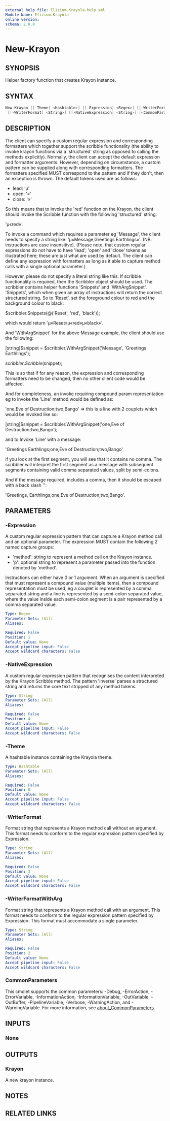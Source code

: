```yaml
---
external help file: Elizium.Krayola-help.xml
Module Name: Elizium.Krayola
online version:
schema: 2.0.0
---
```


# New-Krayon

## SYNOPSIS

Helper factory function that creates Krayon instance.

## SYNTAX

```powershell
New-Krayon [[-Theme] <Hashtable>] [[-Expression] <Regex>] [[-WriterFormatWithArg] <String>]
 [[-WriterFormat] <String>] [[-NativeExpression] <String>] [<CommonParameters>]
```

## DESCRIPTION

The client can specify a custom regular expression and corresponding
formatters which together support the scribble functionality (the ability
to invoke krayon functions via a 'structured' string as opposed to calling
the methods explicitly). Normally, the client can accept the default
expression and formatter arguments. However, depending on circumstance,
a custom pattern can be supplied along with corresponding formatters. The
formatters specified MUST correspond to the pattern and if they don't, then
an exception is thrown.
The default tokens used are as follows:

* lead: 'µ'
* open: '«'
* close: '»'

So this means that to invoke the 'red' function on the Krayon, the client
should invoke the Scribble function with the following 'structured' string:

'µ«red»'.

To invoke a command which requires a parameter eg 'Message', the client needs
to specify a string like: 'µ«Message,Greetings Earthlings»'. (NB: instructions
are case insensitive). (Please note, that custom regular expressions do not have
to have 'lead', 'open' and 'close' tokens as illustrated here; these are just
what are used by default. The client can define any expression with formatters
as long as it able to capture method calls with a single optional parameter.)

However, please do not specify a literal string like this. If scribble functionality
is required, then the Scribbler object should be used. The scribbler
contains helper functions 'Snippets' and 'WithArgSnippet'.
'Snippets', which when given an array of instructions will return the correct
structured string. So to 'Reset', set the foreground colour to red and the
background colour to black:

$scribbler.Snippets(@('Reset', 'red', 'black'));

which would return 'µ«Reset»µ«red»µ«black»'.

And 'WithArgSnippet' for the above Message example, the client should use the following:

[string]$snippet = $scribbler.WithArgSnippet('Message', 'Greetings Earthlings');

$scribbler.Scribble($snippet);

This is so that if for any reason, the expression and corresponding formatters
need to be changed, then no other client code would be affected.

And for completeness, an invoke requiring compound param representation eg to invoke
the 'Line' method would be defined as:

'one,Eve of Destruction;two,Bango' => this is a line with 2 couplets
which would be invoked like so:

[string]$snippet = $scribbler.WithArgSnippet('one,Eve of Destruction;two,Bango');

and to Invoke 'Line' with a message:

'Greetings Earthlings;one,Eve of Destruction;two,Bango'

if you look at the first segment, you will see that it contains no comma. The scribbler
will interpret the first segment as a message with subsequent segments containing
valid comma separated values, split by semi-colons.

And if the message required, includes a comma, then it should be escaped with a
back slash '\':

'Greetings\, Earthlings;one,Eve of Destruction;two,Bango'.

## PARAMETERS

### -Expression

A custom regular expression pattern that can capture a Krayon method call and an optional
parameter. The expression MUST contain the following 2 named capture groups:

* 'method': string to represent a method call on the Krayon instance.
* 'p': optional string to represent a parameter passed into the function denoted by 'method'.

Instructions can either have 0 or 1 argument. When an argument is specified that must represent
a compound value (multiple items), then a compound representation must be used,
eg a couplet is represented by a comma separated string and a line is represented
by a semi-colon separated value, where the value inside each semi-colon segment is
a pair represented by a comma separated value.

```yaml
Type: Regex
Parameter Sets: (All)
Aliases:

Required: False
Position: 1
Default value: None
Accept pipeline input: False
Accept wildcard characters: False
```

### -NativeExpression

A custom regular expression pattern that recognises the content interpreted by the Krayon Scribble
method. The pattern 'inverse' parses a structured string and returns the core text stripped
of any method tokens.

```yaml
Type: String
Parameter Sets: (All)
Aliases:

Required: False
Position: 4
Default value: None
Accept pipeline input: False
Accept wildcard characters: False
```

### -Theme

A hashtable instance containing the Krayola theme.

```yaml
Type: Hashtable
Parameter Sets: (All)
Aliases:

Required: False
Position: 0
Default value: None
Accept pipeline input: False
Accept wildcard characters: False
```

### -WriterFormat

Format string that represents a Krayon method call without an argument. This format needs to conform
to the regular expression pattern specified by Expression.

```yaml
Type: String
Parameter Sets: (All)
Aliases:

Required: False
Position: 3
Default value: None
Accept pipeline input: False
Accept wildcard characters: False
```

### -WriterFormatWithArg

  Format string that represents a Krayon method call with an argument. This format needs to conform
to the regular expression pattern specified by Expression. This format must accommodate a single parameter.

```yaml
Type: String
Parameter Sets: (All)
Aliases:

Required: False
Position: 2
Default value: None
Accept pipeline input: False
Accept wildcard characters: False
```

### CommonParameters

This cmdlet supports the common parameters: -Debug, -ErrorAction, -ErrorVariable, -InformationAction, -InformationVariable, -OutVariable, -OutBuffer, -PipelineVariable, -Verbose, -WarningAction, and -WarningVariable. For more information, see [about_CommonParameters](http://go.microsoft.com/fwlink/?LinkID=113216).

## INPUTS

### None

## OUTPUTS

### Krayon

A new krayon instance.

## NOTES

## RELATED LINKS
